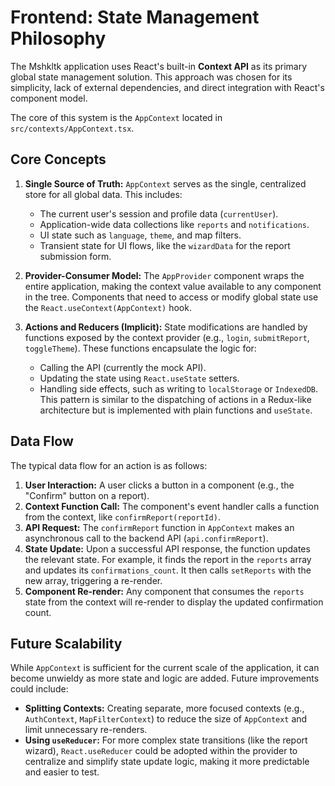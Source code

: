 # Frontend: State Management Philosophy

The Mshkltk application uses React's built-in **Context API** as its primary global state management solution. This approach was chosen for its simplicity, lack of external dependencies, and direct integration with React's component model.

The core of this system is the `AppContext` located in `src/contexts/AppContext.tsx`.

## Core Concepts

1.  **Single Source of Truth:** `AppContext` serves as the single, centralized store for all global data. This includes:
    *   The current user's session and profile data (`currentUser`).
    *   Application-wide data collections like `reports` and `notifications`.
    *   UI state such as `language`, `theme`, and map filters.
    *   Transient state for UI flows, like the `wizardData` for the report submission form.

2.  **Provider-Consumer Model:** The `AppProvider` component wraps the entire application, making the context value available to any component in the tree. Components that need to access or modify global state use the `React.useContext(AppContext)` hook.

3.  **Actions and Reducers (Implicit):** State modifications are handled by functions exposed by the context provider (e.g., `login`, `submitReport`, `toggleTheme`). These functions encapsulate the logic for:
    *   Calling the API (currently the mock API).
    *   Updating the state using `React.useState` setters.
    *   Handling side effects, such as writing to `localStorage` or `IndexedDB`.
    This pattern is similar to the dispatching of actions in a Redux-like architecture but is implemented with plain functions and `useState`.

## Data Flow

The typical data flow for an action is as follows:

1.  **User Interaction:** A user clicks a button in a component (e.g., the "Confirm" button on a report).
2.  **Context Function Call:** The component's event handler calls a function from the context, like `confirmReport(reportId)`.
3.  **API Request:** The `confirmReport` function in `AppContext` makes an asynchronous call to the backend API (`api.confirmReport`).
4.  **State Update:** Upon a successful API response, the function updates the relevant state. For example, it finds the report in the `reports` array and updates its `confirmations_count`. It then calls `setReports` with the new array, triggering a re-render.
5.  **Component Re-render:** Any component that consumes the `reports` state from the context will re-render to display the updated confirmation count.

## Future Scalability

While `AppContext` is sufficient for the current scale of the application, it can become unwieldy as more state and logic are added. Future improvements could include:

-   **Splitting Contexts:** Creating separate, more focused contexts (e.g., `AuthContext`, `MapFilterContext`) to reduce the size of `AppContext` and limit unnecessary re-renders.
-   **Using `useReducer`:** For more complex state transitions (like the report wizard), `React.useReducer` could be adopted within the provider to centralize and simplify state update logic, making it more predictable and easier to test.
